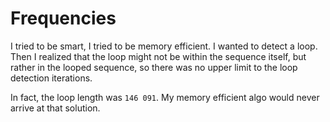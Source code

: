 # Frequencies

I tried to be smart, I tried to be memory efficient. I wanted to detect a loop.
Then I realized that the loop might not be within the sequence itself, but rather
in the looped sequence, so there was no upper limit to the loop detection iterations.

In fact, the loop length was `146 091`. My memory efficient algo would never arrive
at that solution.